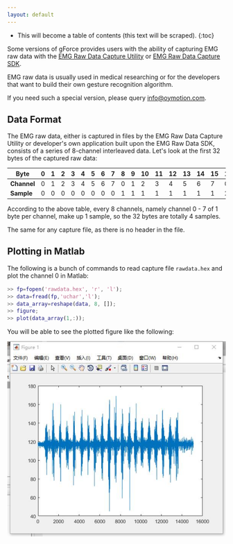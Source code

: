```yaml
---
layout: default
---
```

* This will become a table of contents (this text will be scraped).
{:toc}

Some versions of gForce provides users with the ability of capturing EMG raw
data with the [EMG Raw Data Capture Utility](/assets/downloads/RawDataCapture.zip)
or [EMG Raw Data Capture SDK](/assets/downloads/RawDataCaptureSDK.zip).

EMG raw data is usually used in medical researching or for the developers
that want to build their own gesture recognition algorithm.

If you need such a special version, please query info@oymotion.com.


## Data Format
The EMG raw data, either is captured in files by the EMG Raw Data Capture
Utility or developer's own application built upon the EMG Raw Data SDK,
consists of a series of 8-channel interleaved data. Let's look at the first
32 bytes of the captured raw data:


Byte|0|1|2|3|4|5|6|7|8|9|10|11|12|13|14|15|16|17|18|19|20|21|22|23|24|25|26|27|28|29|30|31
----|-|-|-|-|-|-|-|-|-|-|--|--|--|--|--|--|--|--|--|--|--|--|--|--|--|--|--|--|--|--|--|--
**Channel**|0|1|2|3|4|5|6|7|0|1|2|3|4|5|6|7|0|1|2|3|4|5|6|7|0|1|2|3|4|5|6|7
**Sample**|0|0|0|0|0|0|0|0|1|1|1|1|1|1|1|1|2|2|2|2|2|2|2|2|3|3|3|3|3|3|3|3

According to the above table, every 8 channels, namely channel 0 - 7 of 1 byte
per channel, make up 1 sample, so the 32 bytes are totally 4 samples.

The same for any capture file, as there is no header in the file.

## Plotting in Matlab
The following is a bunch of commands to read capture file `rawdata.hex` and
plot the channel 0 in Matlab:

```matlab
>> fp=fopen('rawdata.hex', 'r', 'l');
>> data=fread(fp,'uchar','l');
>> data_array=reshape(data, 8, []);
>> figure;
>> plot(data_array(1,:));
```
You will be able to see the plotted figure like the following:

  ![RawDataMatlabFigure01](/assets/images/RawDataMatlabFigure01.jpg)
